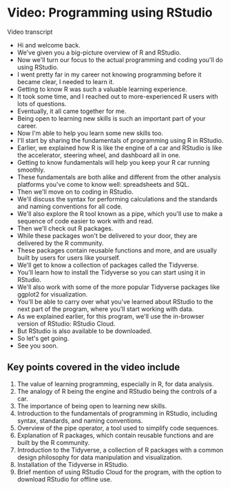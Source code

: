 # Video: Programming using RStudio

Video transcript

- Hi and welcome back.
- We've given you a big-picture overview of R and RStudio.
- Now we'll turn our focus to the actual programming and coding you'll do using RStudio.
- I went pretty far in my career not knowing programming before it became clear, I needed to learn it.
- Getting to know R was such a valuable learning experience.
- It took some time, and I reached out to more-experienced R users with lots of questions.
- Eventually, it all came together for me.
- Being open to learning new skills is such an important part of your career.
- Now I'm able to help you learn some new skills too.
- I'll start by sharing the fundamentals of programming using R in RStudio.
- Earlier, we explained how R is like the engine of a car and RStudio is like the accelerator, steering wheel, and dashboard all in one.
- Getting to know fundamentals will help you keep your R car running smoothly.
- These fundamentals are both alike and different from the other analysis platforms you've come to know well: spreadsheets and SQL.
- Then we'll move on to coding in RStudio.
- We'll discuss the syntax for performing calculations and the standards and naming conventions for all code.
- We'll also explore the R tool known as a pipe, which you'll use to make a sequence of code easier to work with and read.
- Then we'll check out R packages.
- While these packages won't be delivered to your door, they are delivered by the R community.
- These packages contain reusable functions and more, and are usually built by users for users like yourself.
- We'll get to know a collection of packages called the Tidyverse.
- You'll learn how to install the Tidyverse so you can start using it in RStudio.
- We'll also work with some of the more popular Tidyverse packages like ggplot2 for visualization.
- You'll be able to carry over what you've learned about RStudio to the next part of the program, where you'll start working with data.
- As we explained earlier, for this program, we'll use the in-browser version of RStudio: RStudio Cloud.
- But RStudio is also available to be downloaded.
- So let's get going.
- See you soon.

## Key points covered in the video include

1. The value of learning programming, especially in R, for data analysis.
2. The analogy of R being the engine and RStudio being the controls of a car.
3. The importance of being open to learning new skills.
4. Introduction to the fundamentals of programming in RStudio, including syntax, standards, and naming conventions.
5. Overview of the pipe operator, a tool used to simplify code sequences.
6. Explanation of R packages, which contain reusable functions and are built by the R community.
7. Introduction to the Tidyverse, a collection of R packages with a common design philosophy for data manipulation and visualization.
8. Installation of the Tidyverse in RStudio.
9. Brief mention of using RStudio Cloud for the program, with the option to download RStudio for offline use.
